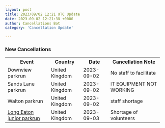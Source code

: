 ```yaml
---
layout: post
title: 2023/09/02 12:21 UTC Update
date: 2023-09-02 12:21:38 +0000
author: Cancellations Bot
category: 'Cancellation Update'

---
```


<h3>New Cancellations</h3>
<div class='hscrollable'>
<table style='width: 100%'>
    <tr>
        <th>Event</th>
        <th>Country</th>
        <th>Date</th>
        <th>Cancellation Note</th>
    </tr>
    <tr>
        <td>Downview parkrun</td>
        <td>United Kingdom</td>
        <td>2023-09-02</td>
        <td>No staff to facilitate</td>
    </tr>
    <tr>
        <td>Sands Lane parkrun</td>
        <td>United Kingdom</td>
        <td>2023-09-02</td>
        <td>IT EQUIPMENT NOT WORKING</td>
    </tr>
    <tr>
        <td>Walton parkrun</td>
        <td>United Kingdom</td>
        <td>2023-09-02</td>
        <td>staff shortage</td>
    </tr>
    <tr>
        <td><a href="https://www.parkrun.org.uk/longeaton-juniors">Long Eaton junior parkrun</a></td>
        <td>United Kingdom</td>
        <td>2023-09-03</td>
        <td>Shortage of volunteers</td>
    </tr>
</table>
</div>
